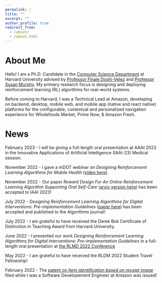 ```yaml
---
permalink: /
title: ""
excerpt: ""
author_profile: true
redirect_from:
  - /about/
  - /about.html
---
```


# About Me
Hello! I am a Ph.D. Candidate in the [Computer Science Department](https://www.seas.harvard.edu/computer-science) at Harvard University advised by [Professor Finale Doshi-Velez](https://finale.seas.harvard.edu/) and [Professor Susan Murphy](http://people.seas.harvard.edu/~samurphy/). My primary research focus is designing and deploying reinforcement learning (RL) algorithms for real-world systems.

Before coming to Harvard, I was a Technical Lead at Amazon, developing on backend, desktop, mobile web, and mobile app (native and react native) platforms for the configurable, contextual and personalized navigation experience for Wholefoods Market, Prime Now, & Amazon Fresh.

# News

February 2023 - I will be giving a full-length oral presentation at AAAI 2023 in the Innovative Applications of Artificial Intelligence (IAAI-23) Medical session.

November 2022 - I gave a mDOT webinar on *Designing Reinforcement Learning Algorithms for Mobile Health* ([video here](https://www.youtube.com/watch?v=2Nj3YnEgSO0)).

November 2022 - Our paper *Reward Design For An Online Reinforcement Learning Algorithm Supporting Oral Self-Care* ([arxiv version here](https://arxiv.org/abs/2208.07406)) has been accepted to IAAI 2023!

July 2022 - *Designing Reinforcement Learning Algorithms for Digital Interventions: Pre-implementation Guidelines* ([paper here](https://www.mdpi.com/1999-4893/15/8/255)) has been accepted and published to the Algorithms journal!

July 2022 - I am grateful to have received the
Derek Bok Certificate of Distinction in Teaching Award from Harvard University.

June 2022 - I presented our work *Designing Reinforcement Learning Algorithms for Digital Interventions: Pre-implementation Guidelines* in a full-length oral presentation at [the RLMD 2022 Conference](https://rldm.org/)

May 2022 - I am grateful to have received the RLDM 2022 Student Travel Fellowship!

February 2022 - The [patent on *Item identification based on receipt image*](https://patents.justia.com/patent/11257049) filed while I was a Software Developement Engineer at Amazon was issued!
